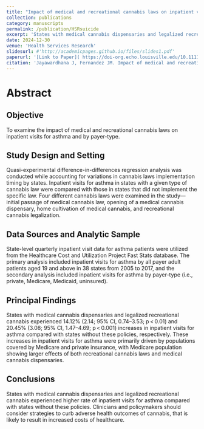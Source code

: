 ```yaml
---
title: "Impact of medical and recreational cannabis laws on inpatient visits for asthma."
collection: publications
category: manuscripts
permalink: /publication/HSRsuicide
excerpt: 'States with medical cannabis dispensaries and legalized recreational cannabis experienced significant increases in inpatient visits for asthma compared with states without these policies. The increased asthma inpatient visits primarily came from populations covered by private and Medicare insurance. Practitioners and policymakers should implement strategies to curb adverse health outcomes of cannabis legalizations, that is likely to result in increased costs of healthcare.'
date: 2024-12-30
venue: 'Health Services Research'
slidesurl: #'http://academicpages.github.io/files/slides1.pdf'
paperurl: '[Link to Paper]( https://doi-org.echo.louisville.edu/10.1111/1475-6773.14427)'
citation: 'Jayawardhana J, Fernandez JM. Impact of medical and recreational cannabis laws on inpatient visits for asthma. Health Serv Res. 2024; 1-10. doi:10.1111/1475-6773.14427'
---
```


# Abstract

## Objective
To examine the impact of medical and recreational cannabis laws on inpatient visits for asthma and by payer-type.

## Study Design and Setting
Quasi-experimental difference-in-differences regression analysis was conducted while accounting for variations in cannabis laws implementation timing by states. Inpatient visits for asthma in states with a given type of cannabis law were compared with those in states that did not implement the specific law. Four different cannabis laws were examined in the study—initial passage of medical cannabis law, opening of a medical cannabis dispensary, home cultivation of medical cannabis, and recreational cannabis legalization.

## Data Sources and Analytic Sample
State-level quarterly inpatient visit data for asthma patients were utilized from the Healthcare Cost and Utilization Project Fast Stats database. The primary analysis included inpatient visits for asthma by all payer adult patients aged 19 and above in 38 states from 2005 to 2017, and the secondary analysis included inpatient visits for asthma by payer-type (i.e., private, Medicare, Medicaid, uninsured).

## Principal Findings
States with medical cannabis dispensaries and legalized recreational cannabis experienced 14.12% (2.14; 95% CI, 0.74–3.53; p < 0.01) and 20.45% (3.08; 95% CI, 1.47–4.69; p < 0.001) increases in inpatient visits for asthma compared with states without these policies, respectively. These increases in inpatient visits for asthma were primarily driven by populations covered by Medicare and private insurance, with Medicare population showing larger effects of both recreational cannabis laws and medical cannabis dispensaries.

## Conclusions
States with medical cannabis dispensaries and legalized recreational cannabis experienced higher rate of inpatient visits for asthma compared with states without these policies. Clinicians and policymakers should consider strategies to curb adverse health outcomes of cannabis, that is likely to result in increased costs of healthcare.
